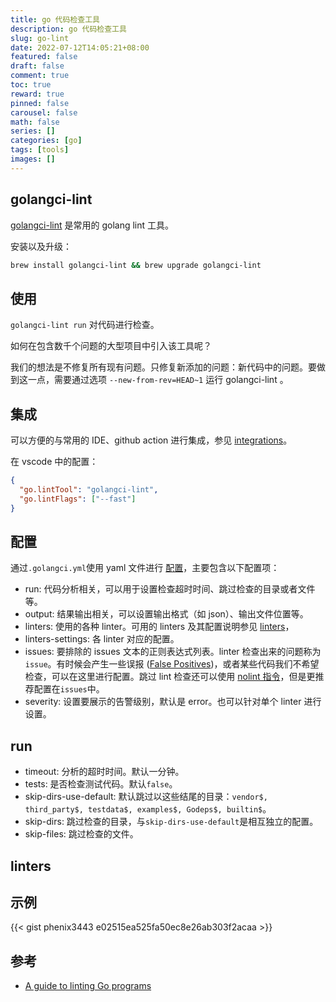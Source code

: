 ```yaml
---
title: go 代码检查工具
description: go 代码检查工具
slug: go-lint
date: 2022-07-12T14:05:21+08:00
featured: false
draft: false
comment: true
toc: true
reward: true
pinned: false
carousel: false
math: false
series: []
categories: [go]
tags: [tools]
images: []
---
```


## golangci-lint

[golangci-lint](https://github.com/golangci/golangci-lint) 是常用的 golang lint 工具。

安装以及升级：

```sh
brew install golangci-lint && brew upgrade golangci-lint
```

## 使用

`golangci-lint run` 对代码进行检查。

如何在包含数千个问题的大型项目中引入该工具呢？

我们的想法是不修复所有现有问题。只修复新添加的问题：新代码中的问题。要做到这一点，需要通过选项 `--new-from-rev=HEAD~1` 运行 golangci-lint 。

## 集成

可以方便的与常用的 IDE、github action 进行集成，参见 [integrations](https://golangci-lint.run/usage/integrations/)。

在 vscode 中的配置：

```json
{
  "go.lintTool": "golangci-lint",
  "go.lintFlags": ["--fast"]
}
```

## 配置

通过`.golangci.yml`使用 yaml 文件进行 [配置](https://golangci-lint.run/usage/configuration/)，主要包含以下配置项：

- run: 代码分析相关，可以用于设置检查超时时间、跳过检查的目录或者文件等。
- output: 结果输出相关，可以设置输出格式（如 json）、输出文件位置等。
- linters: 使用的各种 linter。可用的 linters 及其配置说明参见 [linters](https://golangci-lint.run/usage/linters/)，
- linters-settings: 各 linter 对应的配置。
- issues: 要排除的 issues 文本的正则表达式列表。linter 检查出来的问题称为`issue`。有时候会产生一些误报 ([False Positives](https://golangci-lint.run/usage/false-positives/))，或者某些代码我们不希望检查，可以在这里进行配置。跳过 lint 检查还可以使用 [nolint 指令](https://golangci-lint.run/usage/false-positives/#nolint-directive)，但是更推荐配置在`issues`中。
- severity: 设置要展示的告警级别，默认是 error。也可以针对单个 linter 进行设置。

## run

- timeout: 分析的超时时间。默认一分钟。
- tests: 是否检查测试代码。默认`false`。
- skip-dirs-use-default: 默认跳过以这些结尾的目录：`vendor$, third_party$, testdata$, examples$, Godeps$, builtin$`。
- skip-dirs: 跳过检查的目录，与`skip-dirs-use-default`是相互独立的配置。
- skip-files: 跳过检查的文件。

## linters

## 示例

{{< gist phenix3443 e02515ea525fa50ec8e26ab303f2acaa >}}

## 参考

- [A guide to linting Go programs](https://freshman.tech/linting-golang/)
